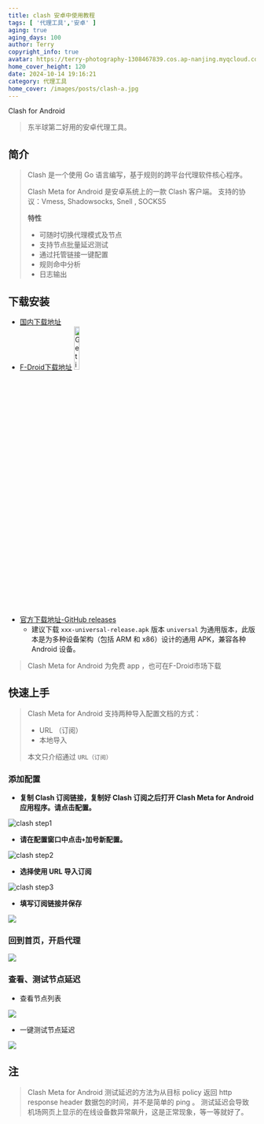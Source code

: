 ```yaml
---
title: clash 安卓中使用教程
tags: [ '代理工具','安卓' ]
aging: true
aging_days: 100
author: Terry
copyright_info: true
avatar: https://terry-photography-1308467839.cos.ap-nanjing.myqcloud.com/icon/logo.svg
home_cover_height: 120
date: 2024-10-14 19:16:21
category: 代理工具
home_cover: /images/posts/clash-a.jpg
---
```


Clash for Android

> 东半球第二好用的安卓代理工具。

## 简介

> Clash 是一个使用 Go 语言编写，基于规则的跨平台代理软件核心程序。
>
> Clash Meta for Android 是安卓系统上的一款 Clash 客户端。
> 支持的协议：Vmess, Shadowsocks, Snell , SOCKS5
>
>**特性**
>
>- 可随时切换代理模式及节点
>- 支持节点批量延迟测试
>- 通过托管链接一键配置
>- 规则命中分析
>- 日志输出

## 下载安装

- [国内下载地址](https://mirror.ghproxy.com/https://github.com/VZITY/42/releases/download/ver.1/cmfa-2.10.1-meta-alpha-universal-release.apk)
- [F-Droid下载地址](https://f-droid.org/packages/com.github.metacubex.clash.meta/)
  [<img src="https://fdroid.gitlab.io/artwork/badge/get-it-on.png" alt="Get it on F-Droid" style="width:15%;">](https://f-droid.org/packages/com.github.metacubex.clash.meta/)
- [官方下载地址-GitHub releases](https://github.com/MetaCubeX/ClashMetaForAndroid/releases)
    - 建议下载 `xxx-universal-release.apk` 版本 `universal` 为通用版本，此版本是为多种设备架构（包括 ARM 和 x86）设计的通用
      APK，兼容各种 Android 设备。

> Clash Meta for Android 为免费 app ，也可在F-Droid市场下载

## 快速上手

> Clash Meta for Android 支持两种导入配置文档的方式：
>
> - URL （订阅）
> - 本地导入
>
> 本文只介绍通过 `URL（订阅）`

### 添加配置

- **复制 Clash 订阅链接，复制好 Clash 订阅之后打开 Clash Meta for Android 应用程序。请点击配置。**

![clash step1](https://terry-photography-1308467839.cos.ap-nanjing.myqcloud.com/posts/clash-1.png#pic_right)

- **请在配置窗口中点击`+`加号新配置。**

![clash step2](https://terry-photography-1308467839.cos.ap-nanjing.myqcloud.com/posts/clash-2.png)

- **选择使用 URL 导入订阅**

![clash step3](https://terry-photography-1308467839.cos.ap-nanjing.myqcloud.com/posts/clash-3.png)

- **填写订阅链接并保存**

![](https://terry-photography-1308467839.cos.ap-nanjing.myqcloud.com/posts/clash-4.png)

### 回到首页，开启代理

![](https://terry-photography-1308467839.cos.ap-nanjing.myqcloud.com/posts/clash-5.png)

### 查看、测试节点延迟

- 查看节点列表

![](https://terry-photography-1308467839.cos.ap-nanjing.myqcloud.com/posts/clash-6.png)

- 一键测试节点延迟

![](https://terry-photography-1308467839.cos.ap-nanjing.myqcloud.com/posts/clash-7.png)

## 注

> Clash Meta for Android 测试延迟的方法为从目标 policy 返回 http response header 数据包的时间，并不是简单的 ping 。
> 测试延迟会导致机场网页上显示的在线设备数异常飙升，这是正常现象，等一等就好了。